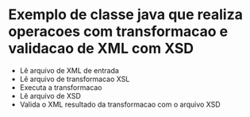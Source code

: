 # Exemplo de classe java que realiza operacoes com transformacao e validacao de XML com XSD

- Lê arquivo de XML de entrada
- Lê arquivo de transformacao XSL
- Executa a transformacao
- Lê arquivo de XSD
- Valida o XML resultado da transformacao com o arquivo XSD
